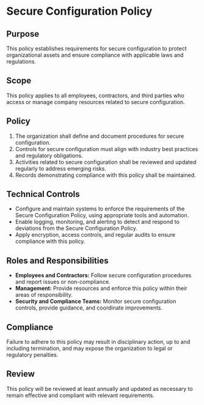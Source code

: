 # Secure Configuration Policy

## Purpose

This policy establishes requirements for secure configuration to protect organizational assets and ensure compliance with applicable laws and regulations.

## Scope

This policy applies to all employees, contractors, and third parties who access or manage company resources related to secure configuration.

## Policy

1. The organization shall define and document procedures for secure configuration.
2. Controls for secure configuration must align with industry best practices and regulatory obligations.
3. Activities related to secure configuration shall be reviewed and updated regularly to address emerging risks.
4. Records demonstrating compliance with this policy shall be maintained.

## Technical Controls

- Configure and maintain systems to enforce the requirements of the Secure Configuration Policy, using appropriate tools and automation.
- Enable logging, monitoring, and alerting to detect and respond to deviations from the Secure Configuration Policy.
- Apply encryption, access controls, and regular audits to ensure compliance with this policy.

## Roles and Responsibilities

- **Employees and Contractors:** Follow secure configuration procedures and report issues or non-compliance.
- **Management:** Provide resources and enforce this policy within their areas of responsibility.
- **Security and Compliance Teams:** Monitor secure configuration controls, provide guidance, and coordinate improvements.

## Compliance

Failure to adhere to this policy may result in disciplinary action, up to and including termination, and may expose the organization to legal or regulatory penalties.

## Review

This policy will be reviewed at least annually and updated as necessary to remain effective and compliant with relevant requirements.
